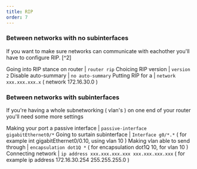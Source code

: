 ```yaml
---
title: RIP
order: 7
---
```


<section>

### Between networks with no subinterfaces

If you want to make sure networks can communicate with eachother you'll have to configure RIP. [^2]

Going into RIP stance on router  | `router rip`
Choicing RIP version | `version 2`
Disable auto-summary | `no auto-summary`
Putting RIP for a | `network xxx.xxx.xxx.x` ( network 172.16.30.0 )

</section>
<section>

### Between networks with subinterfaces

If you're having a whole subnetworking ( vlan's ) on one end of your router you'll need some more settings

Making your port a passive interface  | `passive-interface gigabitEthernet0/*`
Going to surtain subinterface | `Interface g0/*.*` ( for example int gigabitEthernet0/0.10, using vlan 10 )
Making vlan able to send through | `encapsulation dot1Q *` ( for encapsulation dot1Q 10, for vlan 10 )
Connecting network | `ip address xxx.xxx.xxx.xxx xxx.xxx.xxx.xxx` ( for example ip address 172.16.30.254 255.255.255.0 )

</section>
